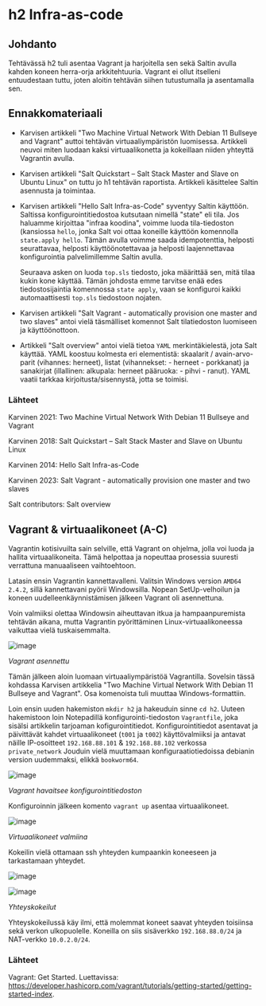 # h2 Infra-as-code

## Johdanto

Tehtävässä h2 tuli asentaa Vagrant ja harjoitella sen sekä Saltin avulla kahden koneen herra-orja arkkitehtuuria. Vagrant ei ollut itselleni entuudestaan tuttu, joten aloitin tehtävän siihen tutustumalla ja asentamalla sen.

## Ennakkomateriaali

- Karvisen artikkeli "Two Machine Virtual Network With Debian 11 Bullseye and Vagrant" auttoi tehtävän virtuaaliympäristön luomisessa. Artikkeli neuvoi miten luodaan kaksi virtuaalikonetta ja kokeillaan niiden yhteyttä Vagrantin avulla.

- Karvisen artikkeli "Salt Quickstart – Salt Stack Master and Slave on Ubuntu Linux" on tuttu jo h1 tehtävän raportista. Artikkeli käsittelee Saltin asennusta ja toimintaa.

- Karvisen artikkeli "Hello Salt Infra-as-Code" syventyy Saltin käyttöön. Saltissa konfigurointitiedostoa kutsutaan nimellä "state" eli tila. Jos haluamme kirjoittaa "infraa koodina", voimme luoda tila-tiedoston (kansiossa `hello`, jonka Salt voi ottaa koneille käyttöön komennolla `state.apply hello`. Tämän avulla voimme saada idempotenttia, helposti seurattavaa, helposti käyttöönotettavaa ja helposti laajennettavaa konfigurointia palvelimillemme Saltin avulla.

  Seuraava asken on luoda `top.sls` tiedosto, joka määrittää sen, mitä tilaa kukin kone käyttää. Tämän johdosta emme tarvitse enää edes tiedostosijaintia komennossa `state apply`, vaan se konfiguroi kaikki automaattisesti `top.sls` tiedostoon nojaten.

- Karvisen artikkeli "Salt Vagrant - automatically provision one master and two slaves" antoi vielä täsmälliset komennot Salt tilatiedoston luomiseen ja käyttöönottoon.

- Artikkeli "Salt overview" antoi vielä tietoa `YAML` merkintäkielestä, jota Salt käyttää. YAML koostuu kolmesta eri elementistä: skaalarit / avain-arvo-parit (vihannes: herneet), listat (vihannekset: - herneet - porkkanat) ja sanakirjat (illallinen: alkupala: herneet pääruoka: - pihvi - ranut). YAML vaatii tarkkaa kirjoitusta/sisennystä, jotta se toimisi.

### Lähteet

Karvinen 2021: Two Machine Virtual Network With Debian 11 Bullseye and Vagrant

Karvinen 2018: Salt Quickstart – Salt Stack Master and Slave on Ubuntu Linux

Karvinen 2014: Hello Salt Infra-as-Code

Karvinen 2023: Salt Vagrant - automatically provision one master and two slaves

Salt contributors: Salt overview

## Vagrant & virtuaalikoneet (A-C)

Vagrantin kotisivuilta sain selville, että Vagrant on ohjelma, jolla voi luoda ja hallita virtuaalikoneita. Tämä helpottaa ja nopeuttaa prosessia suuresti verrattuna manuaaliseen vaihtoehtoon. 

Latasin ensin Vagrantin kannettavalleni. Valitsin Windows version `AMD64 2.4.2`, sillä kannettavani pyörii Windowsilla. Nopean SetUp-velhoilun ja koneen uudelleenkäynnistämisen jälkeen Vagrant oli asennettuna. 

Voin valmiiksi olettaa Windowsin aiheuttavan itkua ja hampaanpuremista tehtävän aikana, mutta Vagrantin pyörittäminen Linux-virtuaalikoneessa vaikuttaa vielä tuskaisemmalta.

![image](https://github.com/user-attachments/assets/fea407a8-5821-4e74-b70c-d5b9643ff882)

_Vagrant asennettu_

Tämän jälkeen aloin luomaan virtuaaliympäristöä Vagrantilla. Sovelsin tässä kohdassa Karvisen artikkelia "Two Machine Virtual Network With Debian 11 Bullseye and Vagrant". Osa komenoista tuli muuttaa Windows-formattiin.

Loin ensin uuden hakemiston `mkdir h2` ja hakeuduin sinne `cd h2`. Uuteen hakemistoon loin Notepadillä konfigurointi-tiedoston `Vagrantfile`, joka sisälsi artikkelin tarjoaman kofigurointitiedot. Konfigurointitiedot asentavat ja päivittävät kahdet virtuaalikoneet (`t001` ja `t002`) käyttövalmiiksi ja antavat näille IP-osoitteet `192.168.88.101` & `192.168.88.102` verkossa `private_network` Jouduin vielä muuttamaan konfiguraatiotiedoissa debianin version uudemmaksi, elikkä `bookworm64`.

![image](https://github.com/user-attachments/assets/7fc3c1a7-3b9e-4c66-a023-c78c3d93b89b)

_Vagrant havaitsee konfigurointitiedoston_

Konfiguroinnin jälkeen komento `vagrant up` asentaa virtuaalikoneet.

![image](https://github.com/user-attachments/assets/dc2af9a9-e88f-4ebe-81de-a19fd904c116)

_Virtuaalikoneet valmiina_

Kokeilin vielä ottamaan ssh yhteyden kumpaankin koneeseen ja tarkastamaan yhteydet.

![image](https://github.com/user-attachments/assets/411859b9-8dd7-4d28-842b-823d66a1f102)

![image](https://github.com/user-attachments/assets/003939e0-5aa2-4a1f-b324-a6fa7904be7b)

_Yhteyskokeilut_

Yhteyskokeilussä käy ilmi, että molemmat koneet saavat yhteyden toisiinsa sekä verkon ulkopuolelle. Koneilla on siis sisäverkko `192.168.88.0/24` ja NAT-verkko `10.0.2.0/24`.

### Lähteet

Vagrant: Get Started. Luettavissa: https://developer.hashicorp.com/vagrant/tutorials/getting-started/getting-started-index.
